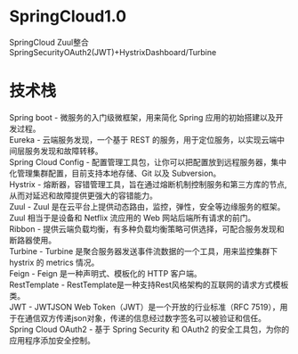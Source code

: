 # SpringCloud1.0
SpringCloud Zuul整合SpringSecurityOAuth2(JWT)+HystrixDashboard/Turbine

# 技术栈
Spring boot - 微服务的入门级微框架，用来简化 Spring 应用的初始搭建以及开发过程。  
Eureka - 云端服务发现，一个基于 REST 的服务，用于定位服务，以实现云端中间层服务发现和故障转移。  
Spring Cloud Config - 配置管理工具包，让你可以把配置放到远程服务器，集中化管理集群配置，目前支持本地存储、Git 以及 Subversion。  
Hystrix - 熔断器，容错管理工具，旨在通过熔断机制控制服务和第三方库的节点,从而对延迟和故障提供更强大的容错能力。  
Zuul - Zuul 是在云平台上提供动态路由，监控，弹性，安全等边缘服务的框架。Zuul 相当于是设备和 Netflix 流应用的 Web 网站后端所有请求的前门。  
Ribbon - 提供云端负载均衡，有多种负载均衡策略可供选择，可配合服务发现和断路器使用。  
Turbine - Turbine 是聚合服务器发送事件流数据的一个工具，用来监控集群下 hystrix 的 metrics 情况。  
Feign - Feign 是一种声明式、模板化的 HTTP 客户端。  
RestTemplate - RestTemplate是一种支持Rest风格架构的互联网的请求方式模板类。  
JWT - JWTJSON Web Token（JWT）是一个开放的行业标准（RFC 7519），用于在通信双方传递json对象，传递的信息经过数字签名可以被验证和信任。  
Spring Cloud OAuth2 - 基于 Spring Security 和 OAuth2 的安全工具包，为你的应用程序添加安全控制。  
